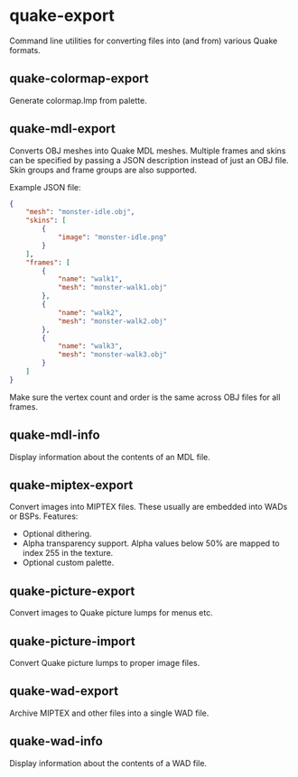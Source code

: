 # quake-export
Command line utilities for converting files into (and from) various Quake formats.

## quake-colormap-export

Generate colormap.lmp from palette.

## quake-mdl-export

Converts OBJ meshes into Quake MDL meshes. Multiple frames and skins can be specified by passing a JSON description instead of just an OBJ file. Skin groups and frame groups are also supported.

Example JSON file:

```json
{
	"mesh": "monster-idle.obj",
	"skins": [
		{
			"image": "monster-idle.png"
		}
	],
	"frames": [
		{
			"name": "walk1",
			"mesh": "monster-walk1.obj"
		},
		{
			"name": "walk2",
			"mesh": "monster-walk2.obj"
		},
		{
			"name": "walk3",
			"mesh": "monster-walk3.obj"
		}
	]
}
```

Make sure the vertex count and order is the same across OBJ files for all frames.

## quake-mdl-info

Display information about the contents of an MDL file.

## quake-miptex-export

Convert images into MIPTEX files. These usually are embedded into WADs or BSPs. Features:

- Optional dithering.
- Alpha transparency support. Alpha values below 50% are mapped to index 255 in the texture.
- Optional custom palette.

## quake-picture-export

Convert images to Quake picture lumps for menus etc.

## quake-picture-import

Convert Quake picture lumps to proper image files.

## quake-wad-export

Archive MIPTEX and other files into a single WAD file.

## quake-wad-info

Display information about the contents of a WAD file.
